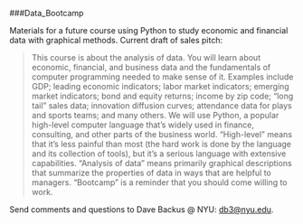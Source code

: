 ###Data_Bootcamp

Materials for a future course using Python to study economic and financial data with graphical methods. Current draft of sales pitch:

>This course is about the analysis of data.  You will learn about economic, financial, and business data and the fundamentals of computer programming needed to make sense of it.  Examples include GDP; leading economic indicators; labor market indicators; emerging market indicators; bond and equity returns; income by zip code; “long tail” sales data; innovation diffusion curves; attendance data for plays and sports teams; and many others.  We will use Python, a popular high-level computer language that’s widely used in finance, consulting, and other parts of the business world.  “High-level” means that it’s less painful than most (the hard work is done by the language and its collection of tools), but it’s a serious language with extensive capabilities.  “Analysis of data” means primarily graphical descriptions that summarize the properties of data in ways that are helpful to managers.  “Bootcamp” is a reminder that you should come willing to work. 

Send comments and questions to Dave Backus @ NYU:  db3@nyu.edu. 
